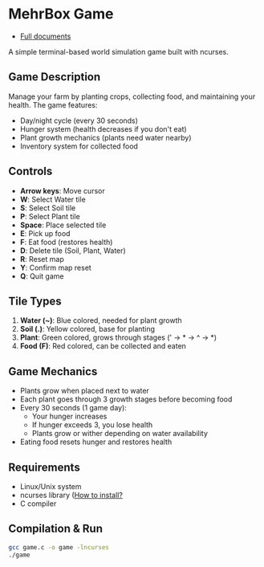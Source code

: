 # MehrBox Game

- [Full documents](doc.md)

A simple terminal-based world simulation game built with ncurses.

## Game Description

Manage your farm by planting crops, collecting food, and maintaining your health. The game features:
- Day/night cycle (every 30 seconds)
- Hunger system (health decreases if you don't eat)
- Plant growth mechanics (plants need water nearby)
- Inventory system for collected food

## Controls

- **Arrow keys**: Move cursor
- **W**: Select Water tile
- **S**: Select Soil tile
- **P**: Select Plant tile
- **Space**: Place selected tile
- **E**: Pick up food
- **F**: Eat food (restores health)
- **D**: Delete tile (Soil, Plant, Water)
- **R**: Reset map
- **Y**: Confirm map reset
- **Q**: Quit game

## Tile Types

1. **Water (~)**: Blue colored, needed for plant growth
2. **Soil (.)**: Yellow colored, base for planting
3. **Plant**: Green colored, grows through stages (' → * → ^ → *)
4. **Food (F)**: Red colored, can be collected and eaten

## Game Mechanics

- Plants grow when placed next to water
- Each plant goes through 3 growth stages before becoming food
- Every 30 seconds (1 game day):
  - Your hunger increases
  - If hunger exceeds 3, you lose health
  - Plants grow or wither depending on water availability
- Eating food resets hunger and restores health

## Requirements

- Linux/Unix system
- ncurses library ([How to install?](https://github.com/mirror/ncurses/blob/master/INSTALL)
- C compiler

## Compilation & Run

```bash
gcc game.c -o game -lncurses
./game
```
